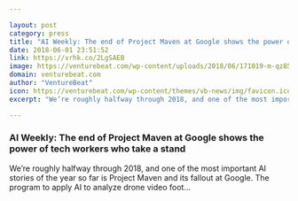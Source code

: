 ```yaml
---

layout: post
category: press
title: "AI Weekly: The end of Project Maven at Google shows the power of tech workers who take a stand"
date: 2018-06-01 23:51:52
link: https://vrhk.co/2LgSAEB
image: https://venturebeat.com/wp-content/uploads/2018/06/171019-m-qz858-0002a.jpg?fit=2751%2C1834&strip=all
domain: venturebeat.com
author: "VentureBeat"
icon: https://venturebeat.com/wp-content/themes/vb-news/img/favicon.ico
excerpt: "We’re roughly halfway through 2018, and one of the most important AI stories of the year so far is Project Maven and its fallout at Google. The program to apply AI to analyze drone video foot…"

---
```


### AI Weekly: The end of Project Maven at Google shows the power of tech workers who take a stand

We’re roughly halfway through 2018, and one of the most important AI stories of the year so far is Project Maven and its fallout at Google. The program to apply AI to analyze drone video foot…